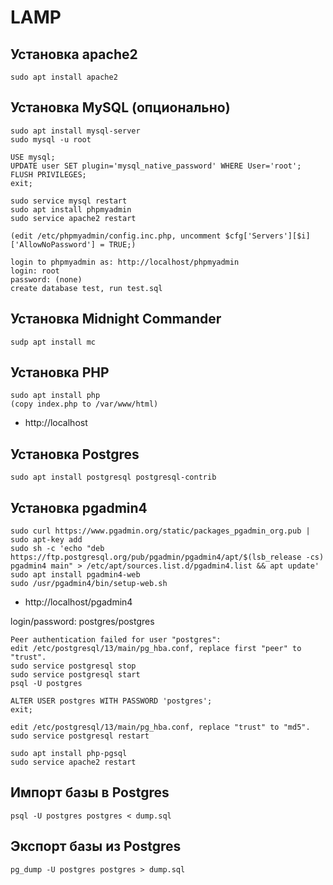 # LAMP

## Установка apache2

```
sudo apt install apache2
```

## Установка MySQL (опционально)
```
sudo apt install mysql-server
sudo mysql -u root

USE mysql;
UPDATE user SET plugin='mysql_native_password' WHERE User='root';
FLUSH PRIVILEGES;
exit;

sudo service mysql restart
sudo apt install phpmyadmin
sudo service apache2 restart

(edit /etc/phpmyadmin/config.inc.php, uncomment $cfg['Servers'][$i]['AllowNoPassword'] = TRUE;)

login to phpmyadmin as: http://localhost/phpmyadmin
login: root
password: (none)
create database test, run test.sql
```

## Установка Midnight Commander
```
sudp apt install mc
```

## Установка PHP

```
sudo apt install php
(copy index.php to /var/www/html)
```

* http://localhost

## Установка Postgres
```
sudo apt install postgresql postgresql-contrib
```

## Установка pgadmin4

```
sudo curl https://www.pgadmin.org/static/packages_pgadmin_org.pub | sudo apt-key add
sudo sh -c 'echo "deb https://ftp.postgresql.org/pub/pgadmin/pgadmin4/apt/$(lsb_release -cs) pgadmin4 main" > /etc/apt/sources.list.d/pgadmin4.list && apt update'
sudo apt install pgadmin4-web
sudo /usr/pgadmin4/bin/setup-web.sh
```

* http://localhost/pgadmin4

login/password: postgres/postgres 

```
Peer authentication failed for user "postgres":
edit /etc/postgresql/13/main/pg_hba.conf, replace first "peer" to "trust".
sudo service postgresql stop
sudo service postgresql start
psql -U postgres

ALTER USER postgres WITH PASSWORD 'postgres';
exit;

edit /etc/postgresql/13/main/pg_hba.conf, replace "trust" to "md5".
sudo service postgresql restart

sudo apt install php-pgsql
sudo service apache2 restart
```

## Импорт базы в Postgres
```
psql -U postgres postgres < dump.sql
```

## Экспорт базы из Postgres
```
pg_dump -U postgres postgres > dump.sql
```


